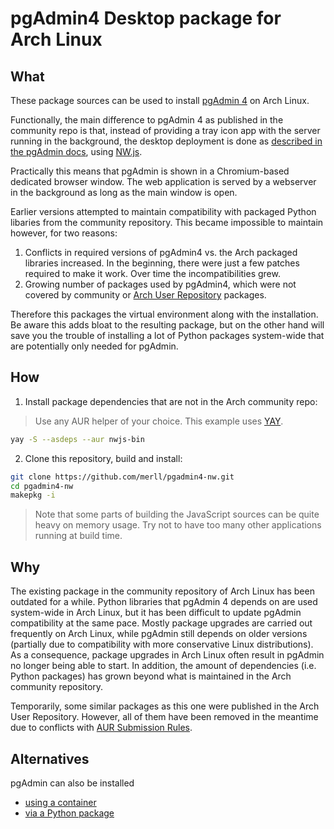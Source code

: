 # pgAdmin4 Desktop package for Arch Linux

## What

These package sources can be used to install [pgAdmin 4](https://www.pgadmin.org/) on Arch Linux.

Functionally, the main difference to pgAdmin 4 as published in the community repo
is that, instead of providing a tray icon app with the server running in the background,
the desktop deployment is done as
[described in the pgAdmin docs](https://www.pgadmin.org/docs/pgadmin4/latest/desktop_deployment.html),
using [NW.js](https://nwjs.io/).

Practically this means that pgAdmin is shown in a Chromium-based dedicated browser
window. The web application is served by a webserver in the background as long as
the main window is open.

Earlier versions attempted to maintain compatibility with packaged Python
libaries from the community repository. This became impossible to maintain however,
for two reasons:

1. Conflicts in required versions of pgAdmin4 vs. the Arch packaged libraries increased.
   In the beginning, there were just a few patches required to make it work. Over
   time the incompatibilities grew.
2. Growing number of packages used by pgAdmin4, which were not covered by community
   or [Arch User Repository](https://aur.archlinux.org/) packages.

Therefore this packages the virtual environment along with the installation. Be aware
this adds bloat to the resulting package, but on the other hand will save you the
trouble of installing a lot of Python packages system-wide that are potentially
only needed for pgAdmin.

## How

1. Install package dependencies that are not in the Arch community repo:

> Use any AUR helper of your choice. This example uses
> [YAY](https://github.com/Jguer/yay).

```sh
yay -S --asdeps --aur nwjs-bin
```

2. Clone this repository, build and install:

```sh
git clone https://github.com/merll/pgadmin4-nw.git
cd pgadmin4-nw
makepkg -i
```

> Note that some parts of building the JavaScript sources can be quite heavy on memory
> usage. Try not to have too many other applications running at build time.

## Why

The existing package in the community repository of Arch Linux has been outdated for a
while. Python libraries that pgAdmin 4 depends on are used system-wide in Arch Linux,
but it has been difficult to update pgAdmin compatibility at the same pace. Mostly 
package upgrades are carried out frequently on Arch Linux, while pgAdmin still depends
on older versions (partially due to compatibility with more conservative Linux
distributions). As a consequence, package upgrades in Arch Linux often result in
pgAdmin no longer being able to start. In addition, the amount of dependencies
(i.e. Python packages) has grown beyond what is maintained in the Arch
community repository.

Temporarily, some similar packages as this one were published in the Arch User
Repository. However, all of them have been removed in the meantime due to conflicts with
[AUR Submission Rules](https://wiki.archlinux.org/title/AUR_submission_guidelines).

## Alternatives

pgAdmin can also be installed

* [using a container](https://www.pgadmin.org/docs/pgadmin4/latest/container_deployment.html)
* [via a Python package](https://www.pgadmin.org/download/pgadmin-4-python/)
